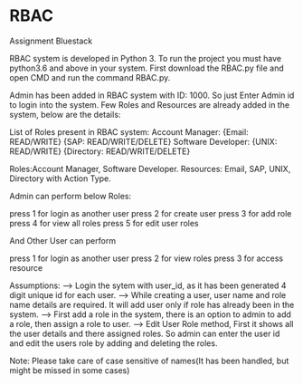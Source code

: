 # RBAC
Assignment Bluestack


RBAC system is developed in Python 3. To run the project you must have python3.6 and above in your system.
First download the RBAC.py file and open CMD and run the command RBAC.py.

Admin has been added in RBAC system with ID: 1000. So just Enter Admin id to login into the system.
Few Roles and Resources are already added in the system, below are the details:

List of Roles present in RBAC system: 
Account Manager:  {Email: READ/WRITE} {SAP: READ/WRITE/DELETE}
Software Developer:  {UNIX: READ/WRITE} {Directory: READ/WRITE/DELETE}


Roles:Account Manager, Software Developer.
Resources: Email, SAP, UNIX, Directory  with Action Type.


Admin can perform below Roles:

press 1 for login as another user
press 2 for create user
press 3 for add role
press 4 for view all roles
press 5 for edit user roles


And Other User can perform 

press 1 for login as another user
press 2 for view roles
press 3 for access resource

Assumptions:
--> Login the sytem with user_id, as it has been generated 4 digit unique id for each user.
--> While creating a user, user name and role name details are required. It will add user only if role has already been in the system. 
--> First add a role in the system, there is an option to admin to add a role, then assign a role to user.
--> Edit User Role method, First it shows all the user details and there assigned roles. So admin can enter the user id and edit the users role by adding and deleting the roles.


Note: Please take care of case sensitive of names(It has been handled, but might be missed in some cases)
